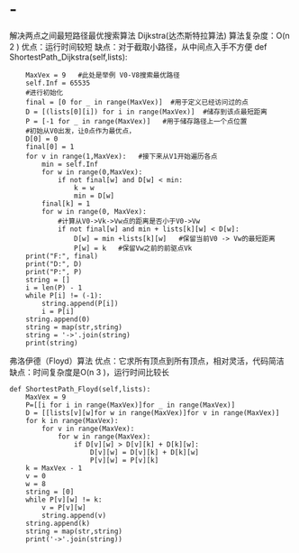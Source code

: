 # -
解决两点之间最短路径最优搜索算法
Dijkstra(达杰斯特拉算法)
算法复杂度：O(n 2 )
优点：运行时间较短
缺点：对于截取小路径，从中间点入手不方便
 def ShortestPath_Dijkstra(self,lists):

        MaxVex = 9   #此处是举例 V0-V8搜索最优路径
        self.Inf = 65535
        #进行初始化
        final = [0 for _ in range(MaxVex)]  #用于定义已经访问过的点
        D = [(lists[0][i]) for i in range(MaxVex)]  #储存到该点最短距离
        P = [-1 for _ in range(MaxVex)]   #用于储存路径上一个点位置
        #初始从V0出发，让0点作为最优点，
        D[0] = 0
        final[0] = 1
        for v in range(1,MaxVex):   #接下来从V1开始遍历各点
            min = self.Inf
            for w in range(0,MaxVex):
                if not final[w] and D[w] < min:
                    k = w
                    min = D[w]
            final[k] = 1
            for w in range(0, MaxVex):
                #计算从V0->Vk->Vw点的距离是否小于V0->Vw
                if not final[w] and min + lists[k][w] < D[w]:
                    D[w] = min +lists[k][w]   #保留当前V0 -> Vw的最短距离
                    P[w] = k   #保留Vw之前的前驱点Vk
        print("F:", final)
        print("D:", D)
        print("P:", P)
        string = []
        i = len(P) - 1
        while P[i] != (-1):
            string.append(P[i])
            i = P[i]
        string.append(0)
        string = map(str,string)
        string = '->'.join(string)
        print(string)
弗洛伊德（Floyd）算法
优点：它求所有顶点到所有顶点，相对灵活，代码简洁
缺点：时间复杂度是O(n 3 )，运行时间比较长

    def ShortestPath_Floyd(self,lists):
        MaxVex = 9
        P=[[i for i in range(MaxVex)]for _ in range(MaxVex)]
        D = [[lists[v][w]for w in range(MaxVex)]for v in range(MaxVex)]
        for k in range(MaxVex):
            for v in range(MaxVex):
                for w in range(MaxVex):
                    if D[v][w] > D[v][k] + D[k][w]:
                        D[v][w] = D[v][k] + D[k][w]
                        P[v][w] = P[v][k]
        k = MaxVex - 1
        v = 0
        w = 8
        string = [0]
        while P[v][w] != k:
            v = P[v][w]
            string.append(v)
        string.append(k)
        string = map(str,string)
        print('->'.join(string))
